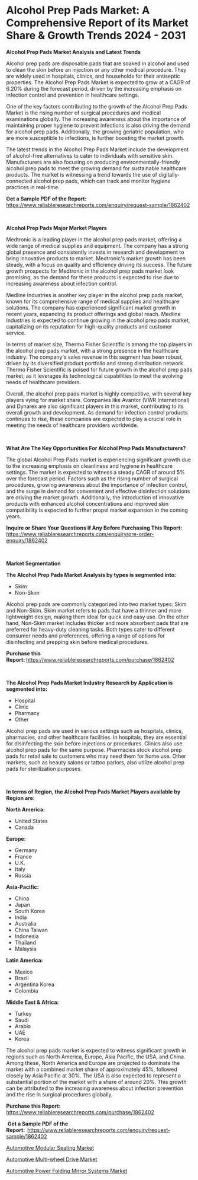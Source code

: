 <p><h1>Alcohol Prep Pads Market: A Comprehensive Report of its Market Share & Growth Trends 2024 - 2031</h1></p><p><strong>Alcohol Prep Pads Market Analysis and Latest Trends</strong></p>
<p><p>Alcohol prep pads are disposable pads that are soaked in alcohol and used to clean the skin before an injection or any other medical procedure. They are widely used in hospitals, clinics, and households for their antiseptic properties. The Alcohol Prep Pads Market is expected to grow at a CAGR of 6.20% during the forecast period, driven by the increasing emphasis on infection control and prevention in healthcare settings.</p><p>One of the key factors contributing to the growth of the Alcohol Prep Pads Market is the rising number of surgical procedures and medical examinations globally. The increasing awareness about the importance of maintaining proper hygiene to prevent infections is also driving the demand for alcohol prep pads. Additionally, the growing geriatric population, who are more susceptible to infections, is further boosting the market growth.</p><p>The latest trends in the Alcohol Prep Pads Market include the development of alcohol-free alternatives to cater to individuals with sensitive skin. Manufacturers are also focusing on producing environmentally-friendly alcohol prep pads to meet the growing demand for sustainable healthcare products. The market is witnessing a trend towards the use of digitally-connected alcohol prep pads, which can track and monitor hygiene practices in real-time.</p></p>
<p><strong>Get a Sample PDF of the Report:&nbsp;</strong> <a href="https://www.reliableresearchreports.com/enquiry/request-sample/1862402">https://www.reliableresearchreports.com/enquiry/request-sample/1862402</a></p>
<p>&nbsp;</p>
<p><strong>Alcohol Prep Pads Major Market Players</strong></p>
<p><p>Medtronic is a leading player in the alcohol prep pads market, offering a wide range of medical supplies and equipment. The company has a strong global presence and consistently invests in research and development to bring innovative products to market. Medtronic's market growth has been steady, with a focus on quality and efficiency driving its success. The future growth prospects for Medtronic in the alcohol prep pads market look promising, as the demand for these products is expected to rise due to increasing awareness about infection control.</p><p>Medline Industries is another key player in the alcohol prep pads market, known for its comprehensive range of medical supplies and healthcare solutions. The company has experienced significant market growth in recent years, expanding its product offerings and global reach. Medline Industries is expected to continue growing in the alcohol prep pads market, capitalizing on its reputation for high-quality products and customer service.</p><p>In terms of market size, Thermo Fisher Scientific is among the top players in the alcohol prep pads market, with a strong presence in the healthcare industry. The company's sales revenue in this segment has been robust, driven by its diversified product portfolio and strong distribution network. Thermo Fisher Scientific is poised for future growth in the alcohol prep pads market, as it leverages its technological capabilities to meet the evolving needs of healthcare providers.</p><p>Overall, the alcohol prep pads market is highly competitive, with several key players vying for market share. Companies like Avantor (VWR International) and Dynarex are also significant players in this market, contributing to its overall growth and development. As demand for infection control products continues to rise, these companies are expected to play a crucial role in meeting the needs of healthcare providers worldwide.</p></p>
<p>&nbsp;</p>
<p><strong>What Are The Key Opportunities For Alcohol Prep Pads Manufacturers?</strong></p>
<p><p>The global Alcohol Prep Pads market is experiencing significant growth due to the increasing emphasis on cleanliness and hygiene in healthcare settings. The market is expected to witness a steady CAGR of around 5% over the forecast period. Factors such as the rising number of surgical procedures, growing awareness about the importance of infection control, and the surge in demand for convenient and effective disinfection solutions are driving the market growth. Additionally, the introduction of innovative products with enhanced alcohol concentrations and improved skin compatibility is expected to further propel market expansion in the coming years.</p></p>
<p><strong>Inquire or Share Your Questions If Any Before Purchasing This Report:</strong> <a href="https://www.reliableresearchreports.com/enquiry/pre-order-enquiry/1862402">https://www.reliableresearchreports.com/enquiry/pre-order-enquiry/1862402</a></p>
<p>&nbsp;</p>
<p><strong>Market Segmentation</strong></p>
<p><strong>The Alcohol Prep Pads Market Analysis by types is segmented into:</strong></p>
<p><ul><li>Skim</li><li>Non-Skim</li></ul></p>
<p><p>Alcohol prep pads are commonly categorized into two market types: Skim and Non-Skim. Skim market refers to pads that have a thinner and more lightweight design, making them ideal for quick and easy use. On the other hand, Non-Skim market includes thicker and more absorbent pads that are preferred for heavy-duty cleaning tasks. Both types cater to different consumer needs and preferences, offering a range of options for disinfecting and prepping skin before medical procedures.</p></p>
<p><strong>Purchase this Report:&nbsp;</strong><a href="https://www.reliableresearchreports.com/purchase/1862402">https://www.reliableresearchreports.com/purchase/1862402</a></p>
<p>&nbsp;</p>
<p><strong>The Alcohol Prep Pads Market Industry Research by Application is segmented into:</strong></p>
<p><ul><li>Hospital</li><li>Clinic</li><li>Pharmacy</li><li>Other</li></ul></p>
<p><p>Alcohol prep pads are used in various settings such as hospitals, clinics, pharmacies, and other healthcare facilities. In hospitals, they are essential for disinfecting the skin before injections or procedures. Clinics also use alcohol prep pads for the same purpose. Pharmacies stock alcohol prep pads for retail sale to customers who may need them for home use. Other markets, such as beauty salons or tattoo parlors, also utilize alcohol prep pads for sterilization purposes.</p></p>
<p>&nbsp;</p>
<p><strong>In terms of Region, the Alcohol Prep Pads Market Players available by Region are:</strong></p>
<p>
    <p> <strong> North America: </strong>
        <ul>
            <li>United States</li>
            <li>Canada</li>
        </ul>
        </p> 
    <p> <strong> Europe: </strong>
        <ul>
            <li>Germany</li>
            <li>France</li>
            <li>U.K.</li>
            <li>Italy</li>
            <li>Russia</li>
        </ul>
        </p> 
    <p> <strong> Asia-Pacific: </strong>
        <ul>
            <li>China</li>
            <li>Japan</li>
            <li>South Korea</li>
            <li>India</li>
            <li>Australia</li>
            <li>China Taiwan</li>
            <li>Indonesia</li>
            <li>Thailand</li>
            <li>Malaysia</li>
        </ul>
        </p> 
    <p> <strong> Latin America: </strong>
        <ul>
            <li>Mexico</li>
            <li>Brazil</li>
            <li>Argentina Korea</li>
            <li>Colombia</li>
        </ul>
        </p> 
    <p> <strong> Middle East & Africa: </strong>
        <ul>
            <li>Turkey</li>
            <li>Saudi</li>
            <li>Arabia</li>
            <li>UAE</li>
            <li>Korea</li>
        </ul>
    </p>
    </p>
<p><p>The alcohol prep pads market is expected to witness significant growth in regions such as North America, Europe, Asia Pacific, the USA, and China. Among these, North America and Europe are projected to dominate the market with a combined market share of approximately 45%, followed closely by Asia Pacific at 30%. The USA is also expected to represent a substantial portion of the market with a share of around 20%. This growth can be attributed to the increasing awareness about infection prevention and the rise in surgical procedures globally.</p></p>
<p><strong>Purchase this Report: </strong><a href="https://www.reliableresearchreports.com/purchase/1862402">https://www.reliableresearchreports.com/purchase/1862402</a></p>
<p>&nbsp;<strong>Get a Sample PDF of the Report:&nbsp;&nbsp;</strong><a href="https://www.reliableresearchreports.com/enquiry/request-sample/1862402">https://www.reliableresearchreports.com/enquiry/request-sample/1862402</a></p>
<p><strong></strong></p>
<p><p><a href="https://view.publitas.com/reportprime-1/automotive-modular-seating-market-research-report-provides-thorough-industry-overview-which-offers-an-in-depth-analysis-of-product-trends-and-new-market-divisions/">Automotive Modular Seating Market</a></p><p><a href="https://view.publitas.com/reportprime-1/automotive-multi-wheel-drive-market-insights-market-players-and-forecast-till-2030/">Automotive Multi-wheel Drive Market</a></p><p><a href="https://view.publitas.com/reportprime-1/automotive-power-folding-mirror-systems-market-size-market-share-and-global-market-analysis-report-2023-2030/">Automotive Power Folding Mirror Systems Market</a></p></p>